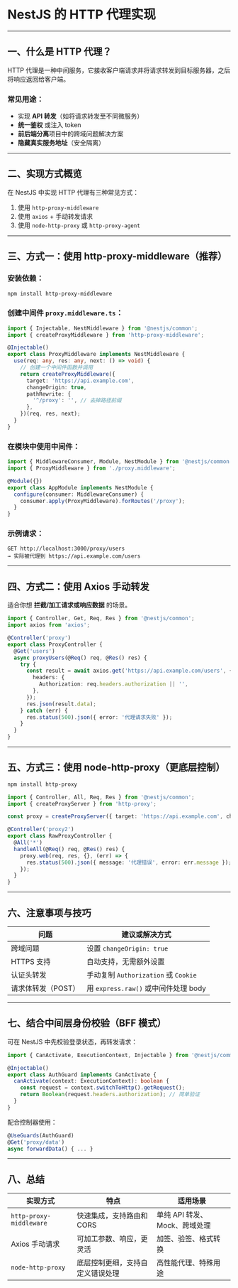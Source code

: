 
# NestJS 的 HTTP 代理实现 

---

## 一、什么是 HTTP 代理？

HTTP 代理是一种中间服务，它接收客户端请求并将请求转发到目标服务器，之后将响应返回给客户端。

### 常见用途：

* 实现 **API 转发**（如将请求转发至不同微服务）
* **统一鉴权** 或注入 token
* **前后端分离**项目中的跨域问题解决方案
* **隐藏真实服务地址**（安全隔离）

---

## 二、实现方式概览

在 NestJS 中实现 HTTP 代理有三种常见方式：

1. 使用 `http-proxy-middleware`
2. 使用 `axios` + 手动转发请求
3. 使用 `node-http-proxy` 或 `http-proxy-agent`

---

## 三、方式一：使用 http-proxy-middleware（推荐）

### 安装依赖：

```bash
npm install http-proxy-middleware
```

### 创建中间件 `proxy.middleware.ts`：

```ts
import { Injectable, NestMiddleware } from '@nestjs/common';
import { createProxyMiddleware } from 'http-proxy-middleware';

@Injectable()
export class ProxyMiddleware implements NestMiddleware {
  use(req: any, res: any, next: () => void) {
    // 创建一个中间件函数并调用
    return createProxyMiddleware({
      target: 'https://api.example.com',
      changeOrigin: true,
      pathRewrite: {
        '^/proxy': '', // 去掉路径前缀
      },
    })(req, res, next);
  }
}
```

### 在模块中使用中间件：

```ts
import { MiddlewareConsumer, Module, NestModule } from '@nestjs/common';
import { ProxyMiddleware } from './proxy.middleware';

@Module({})
export class AppModule implements NestModule {
  configure(consumer: MiddlewareConsumer) {
    consumer.apply(ProxyMiddleware).forRoutes('/proxy');
  }
}
```

### 示例请求：

```
GET http://localhost:3000/proxy/users
→ 实际被代理到 https://api.example.com/users
```

---

## 四、方式二：使用 Axios 手动转发

适合你想 **拦截/加工请求或响应数据** 的场景。

```ts
import { Controller, Get, Req, Res } from '@nestjs/common';
import axios from 'axios';

@Controller('proxy')
export class ProxyController {
  @Get('users')
  async proxyUsers(@Req() req, @Res() res) {
    try {
      const result = await axios.get('https://api.example.com/users', {
        headers: {
          Authorization: req.headers.authorization || '',
        },
      });
      res.json(result.data);
    } catch (err) {
      res.status(500).json({ error: '代理请求失败' });
    }
  }
}
```

---

## 五、方式三：使用 node-http-proxy（更底层控制）

```bash
npm install http-proxy
```

```ts
import { Controller, All, Req, Res } from '@nestjs/common';
import { createProxyServer } from 'http-proxy';

const proxy = createProxyServer({ target: 'https://api.example.com', changeOrigin: true });

@Controller('proxy2')
export class RawProxyController {
  @All('*')
  handleAll(@Req() req, @Res() res) {
    proxy.web(req, res, {}, (err) => {
      res.status(500).json({ message: '代理错误', error: err.message });
    });
  }
}
```

---

## 六、注意事项与技巧

| 问题          | 建议或解决方式                         |
| ----------- | ------------------------------- |
| 跨域问题        | 设置 `changeOrigin: true`         |
| HTTPS 支持    | 自动支持，无需额外设置                     |
| 认证头转发       | 手动复制 `Authorization` 或 `Cookie` |
| 请求体转发（POST） | 用 `express.raw()` 或中间件处理 body   |

---

## 七、结合中间层身份校验（BFF 模式）

可在 NestJS 中先校验登录状态，再转发请求：

```ts
import { CanActivate, ExecutionContext, Injectable } from '@nestjs/common';

@Injectable()
export class AuthGuard implements CanActivate {
  canActivate(context: ExecutionContext): boolean {
    const request = context.switchToHttp().getRequest();
    return Boolean(request.headers.authorization); // 简单验证
  }
}
```

配合控制器使用：

```ts
@UseGuards(AuthGuard)
@Get('proxy/data')
async forwardData() { ... }
```

---

## 八、总结

| 实现方式                    | 特点               | 适用场景                |
| ----------------------- | ---------------- | ------------------- |
| `http-proxy-middleware` | 快速集成，支持路由和 CORS  | 单纯 API 转发、Mock、跨域处理 |
| Axios 手动请求              | 可加工参数、响应，更灵活     | 加签、验签、格式转换          |
| `node-http-proxy`       | 底层控制更细，支持自定义错误处理 | 高性能代理、特殊用途          |

 